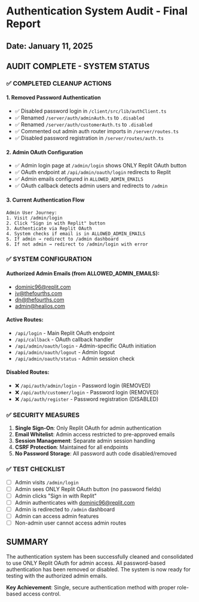 # Authentication System Audit - Final Report
## Date: January 11, 2025

## AUDIT COMPLETE - SYSTEM STATUS

### ✅ COMPLETED CLEANUP ACTIONS

#### 1. Removed Password Authentication
- ✅ Disabled password login in `/client/src/lib/authClient.ts`
- ✅ Renamed `/server/auth/adminAuth.ts` to `.disabled`
- ✅ Renamed `/server/auth/customerAuth.ts` to `.disabled`
- ✅ Commented out admin auth router imports in `/server/routes.ts`
- ✅ Disabled password registration in `/server/routes/auth.ts`

#### 2. Admin OAuth Configuration
- ✅ Admin login page at `/admin/login` shows ONLY Replit OAuth button
- ✅ OAuth endpoint at `/api/admin/oauth/login` redirects to Replit
- ✅ Admin emails configured in `ALLOWED_ADMIN_EMAILS`
- ✅ OAuth callback detects admin users and redirects to `/admin`

#### 3. Current Authentication Flow
```
Admin User Journey:
1. Visit /admin/login
2. Click "Sign in with Replit" button
3. Authenticate via Replit OAuth
4. System checks if email is in ALLOWED_ADMIN_EMAILS
5. If admin → redirect to /admin dashboard
6. If not admin → redirect to /admin/login with error
```

### ✅ SYSTEM CONFIGURATION

#### Authorized Admin Emails (from ALLOWED_ADMIN_EMAILS):
- dominic96@replit.com
- jv@thefourths.com  
- dn@thefourths.com
- admin@healios.com

#### Active Routes:
- `/api/login` - Main Replit OAuth endpoint
- `/api/callback` - OAuth callback handler
- `/api/admin/oauth/login` - Admin-specific OAuth initiation
- `/api/admin/oauth/logout` - Admin logout
- `/api/admin/oauth/status` - Admin session check

#### Disabled Routes:
- ❌ `/api/auth/admin/login` - Password login (REMOVED)
- ❌ `/api/auth/customer/login` - Password login (REMOVED)
- ❌ `/api/auth/register` - Password registration (DISABLED)

### ✅ SECURITY MEASURES

1. **Single Sign-On**: Only Replit OAuth for admin authentication
2. **Email Whitelist**: Admin access restricted to pre-approved emails
3. **Session Management**: Separate admin session handling
4. **CSRF Protection**: Maintained for all endpoints
5. **No Password Storage**: All password auth code disabled/removed

### ✅ TEST CHECKLIST

- [ ] Admin visits `/admin/login`
- [ ] Admin sees ONLY Replit OAuth button (no password fields)
- [ ] Admin clicks "Sign in with Replit"
- [ ] Admin authenticates with dominic96@replit.com
- [ ] Admin is redirected to `/admin` dashboard
- [ ] Admin can access admin features
- [ ] Non-admin user cannot access admin routes

## SUMMARY

The authentication system has been successfully cleaned and consolidated to use ONLY Replit OAuth for admin access. All password-based authentication has been removed or disabled. The system is now ready for testing with the authorized admin emails.

**Key Achievement**: Single, secure authentication method with proper role-based access control.